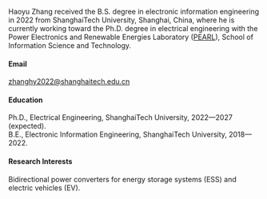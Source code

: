 

<!-- [![senli1073](https://img.shields.io/badge/senli1073-github-blue?logo=github)](https://github.com/senli1073) -->

Haoyu Zhang received the B.S. degree in electronic information engineering in 2022 from ShanghaiTech University, Shanghai, China, where he is currently working toward the Ph.D. degree in electrical engineering with the Power Electronics and Renewable Energies Laboratory ([PEARL](https://pearl.shanghaitech.edu.cn/)), School of Information Science and Technology. 

#### Email
zhanghy2022@shanghaitech.edu.cn

#### Education
Ph.D., Electrical Engineering, ShanghaiTech University, 2022—2027 (expected).\
B.E., Electronic Information Engineering, ShanghaiTech University, 2018—2022.

#### Research Interests
Bidirectional power converters for energy storage systems (ESS) and electric vehicles (EV).

